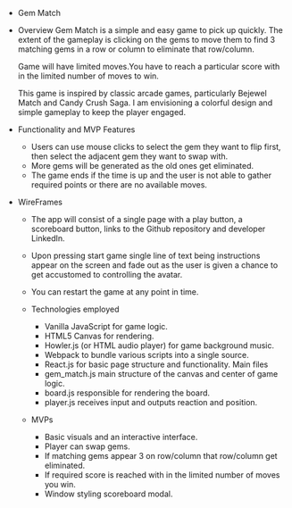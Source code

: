 * Gem Match
* Overview
	Gem Match is a simple and easy game to pick up quickly. The extent of the gameplay is clicking on the gems to move them to find 3 matching gems in a row or column to eliminate that row/column.

	Game will have limited moves.You have to reach  a particular score with in the limited number of moves to win.

  This game is inspired by classic arcade games, particularly Bejewel Match and Candy Crush Saga. I am envisioning a colorful design and simple gameplay to keep the player engaged.


* Functionality and MVP Features
    * Users can use mouse clicks to select the gem they want to flip first, then select the adjacent gem they want to swap with.
    * More gems will be generated as the old ones get eliminated.
    * The game ends if the time is up and the user is not able to gather required points or there are no available moves.


* WireFrames
    * The app will consist of a single page with a play button, a scoreboard button, links to the Github repository and developer LinkedIn.
    * Upon pressing start game single line of text being instructions appear on the screen and fade out as the user is given a chance to get accustomed to controlling the avatar.
    * You can restart the game at any point in time.




  * Technologies employed
    *  Vanilla JavaScript for game logic.
    *  HTML5 Canvas for rendering.
    *  Howler.js (or HTML audio player) for game background music.
    *  Webpack to bundle various scripts into a single source.
    *  React.js for basic page structure and functionality.
      Main files
    *  gem_match.js main structure of the canvas and center of game logic.
    *  board.js responsible for rendering the board.
    *  player.js receives input and outputs reaction and position.



  * MVPs
     * Basic visuals and an interactive interface.
     * Player can swap gems.
     * If matching gems appear 3 on row/column that row/column get eliminated.
     * If required score is reached with in the limited number of moves you win.
     * Window styling scoreboard modal.
